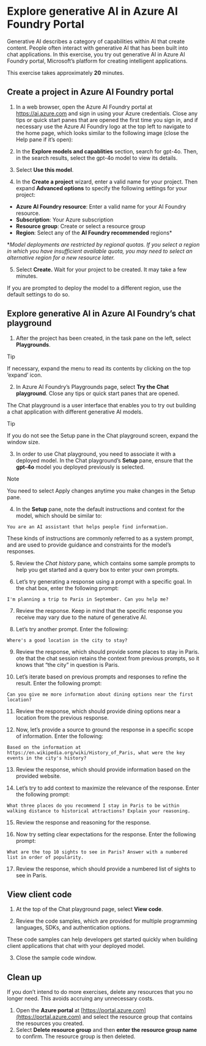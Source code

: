 # Explore generative AI in Azure AI Foundry Portal

Generative AI describes a category of capabilities within AI that create content. People often interact with generative AI that has been built into chat applications. In this exercise, you try out generative AI in Azure AI Foundry portal, Microsoft’s platform for creating intelligent applications.

This exercise takes approximately **20** minutes.

## Create a project in Azure AI Foundry portal

1. In a web browser, open the Azure AI Foundry portal at https://ai.azure.com and sign in using your Azure credentials. Close any tips or quick start panes that are opened the first time you sign in, and if necessary use the Azure AI Foundry logo at the top left to navigate to the home page, which looks similar to the following image (close the Help pane if it’s open):

2. In the **Explore models and capablities** section, search for gpt-4o. Then, in the search results, select the gpt-4o model to view its details.

3. Select **Use this model**.

4. In the **Create a project** wizard, enter a valid name for your project. Then expand **Advanced options** to specify the following settings for your project:
  - **Azure AI Foundry resource**: Enter a valid name for your AI Foundry resource.
  - **Subscription**: Your Azure subscription
  - **Resource group**: Create or select a resource group
  - **Region**: Select any of the **AI Foundry recommended** regions*

**Model deployments are restricted by regional quotas. If you select a region in which you have insufficient available quota, you may need to select an alternative region for a new resource later.*

5. Select **Create.** Wait for your project to be created. It may take a few minutes.

If you are prompted to deploy the model to a different region, use the default settings to do so.

## Explore generative AI in Azure AI Foundry’s chat playground

1. After the project has been created, in the task pane on the left, select **Playgrounds**.

<!-- prettier-ignore-start -->
> [!TIP]
> If necessary, expand the menu to read its contents by clicking on the top ‘expand’ icon.
<!-- prettier-ignore-end -->

2. In Azure AI Foundry’s Playgrounds page, select **Try the Chat playground**. Close any tips or quick start panes that are opened.

The Chat playground is a user interface that enables you to try out building a chat application with different generative AI models.

<!-- prettier-ignore-start -->
> [!TIP]
> If you do not see the Setup pane in the Chat playground screen, expand the window size.
<!-- prettier-ignore-end -->

3. In order to use Chat playground, you need to associate it with a deployed model. In the Chat playground’s **Setup** pane, ensure that the **gpt-4o** model you deployed previously is selected.

<!-- prettier-ignore-start -->
> [!NOTE]
> You need to select Apply changes anytime you make changes in the Setup pane.
<!-- prettier-ignore-end -->

4. In the **Setup** pane, note the default instructions and context for the model, which should be similar to:

`You are an AI assistant that helps people find information.`

These kinds of instructions are commonly referred to as a system prompt, and are used to provide guidance and constraints for the model’s responses.

5. Review the *Chat history* pane, which contains some sample prompts to help you get started and a query box to enter your own prompts.

6. Let’s try generating a response using a prompt with a specific goal. In the chat box, enter the following prompt:

`I'm planning a trip to Paris in September. Can you help me?`

7. Review the response. Keep in mind that the specific response you receive may vary due to the nature of generative AI.

8. Let’s try another prompt. Enter the following:

`Where's a good location in the city to stay?`

9. Review the response, which should provide some places to stay in Paris. ote that the chat session retains the context from previous prompts, so it knows that “the city” in question is Paris.

10. Let’s iterate based on previous prompts and responses to refine the result. Enter the following prompt:

`Can you give me more information about dining options near the first location?`

11. Review the response, which should provide dining options near a location from the previous response.

12. Now, let’s provide a source to ground the response in a specific scope of information. Enter the following:

`Based on the information at https://en.wikipedia.org/wiki/History_of_Paris, what were the key events in the city's history?`

13. Review the response, which should provide information based on the provided website.

14. Let’s try to add context to maximize the relevance of the response. Enter the following prompt:

`What three places do you recommend I stay in Paris to be within walking distance to historical attractions? Explain your reasoning.`

15. Review the response and reasoning for the response.

16. Now try setting clear expectations for the response. Enter the following prompt:

`What are the top 10 sights to see in Paris? Answer with a numbered list in order of popularity.`

17. Review the response, which should provide a numbered list of sights to see in Paris.

## View client code

1. At the top of the Chat playground page, select **View code**.

2. Review the code samples, which are provided for multiple programming languages, SDKs, and authentication options.

These code samples can help developers get started quickly when building client applications that chat with your deployed model.

3. Close the sample code window.

## Clean up

If you don’t intend to do more exercises, delete any resources that you no longer need. This avoids accruing any unnecessary costs.

1. Open the **Azure portal** at [https://portal.azure.com](https://portal.azure.com) and select the resource group that contains the resources you created.
1. Select **Delete resource group** and then **enter the resource group name** to confirm. The resource group is then deleted.
